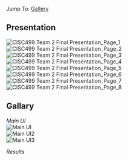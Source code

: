 Jump To: [Gallery](#gallery)

## Presentation
![CISC499 Team 2 Final Presentation_Page_1](https://github.com/user-attachments/assets/a7639758-01f2-4d1c-9960-4c05de6e2dce)
![CISC499 Team 2 Final Presentation_Page_2](https://github.com/user-attachments/assets/0c4341ba-9b9b-462e-945c-03a04d5ad150)
![CISC499 Team 2 Final Presentation_Page_3](https://github.com/user-attachments/assets/dbeeffb1-4143-401d-a3ba-703040baed83)
![CISC499 Team 2 Final Presentation_Page_4](https://github.com/user-attachments/assets/e2a89dbd-c3bc-4566-85f7-c3e06eec5367)
![CISC499 Team 2 Final Presentation_Page_5](https://github.com/user-attachments/assets/d8db14e1-2dd5-4dd8-91ba-3213b6b6e9f0)
![CISC499 Team 2 Final Presentation_Page_6](https://github.com/user-attachments/assets/15bd403d-820c-486e-a335-adad1455cc49)
![CISC499 Team 2 Final Presentation_Page_7](https://github.com/user-attachments/assets/eadedab5-939c-4b86-8df7-9e90a2733636)
![CISC499 Team 2 Final Presentation_Page_8](https://github.com/user-attachments/assets/4e6a8aba-46aa-43d1-ae98-005d8144a588)

## Gallary
*Main UI*<br>
![Main UI](https://github.com/user-attachments/assets/e7a567f6-478d-4955-b99f-fe35dd876124)<br>
![Main UI2](https://github.com/user-attachments/assets/d3997cdf-4ba5-47d1-a32f-4f5876e2ff10)<br>
![Main UI3](https://github.com/user-attachments/assets/7c83a6a9-7803-4369-8b76-2044a5c856a5)<br>

*Results*<br>


